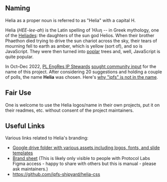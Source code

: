 ## Naming

Helia as a proper noun is referred to as "Helia" with a capital H.

Helia (*HEE-lee-ah*) is the Latin spelling of Ἡλιη -- in Greek mythology, one of the [Heliades](https://www.wikidata.org/wiki/Q12656412): the daughters of the sun god Helios. When their brother Phaethon died trying to drive the sun chariot across the sky, their tears of mourning fell to earth as amber, which is yellow (sort of), and so is JavaScript. They were then turned into [poplar](https://en.wiktionary.org/wiki/poplar) trees and, well, JavaScript is quite popular.

In Oct–Dec 2022, [PL EngRes IP Stewards](https://pl-strflt.notion.site/IP-Stewards-9b65f88602474557b5d6f644194e941f) [sought community input](https://github.com/ipfs/pomegranate/issues/3) for the name of this project. After considering 20 suggestions and holding a couple of polls, the name **Helia** was chosen. Here's [why "ipfs" is not in the name](https://github.com/ipfs/ipfs/issues/470).

## Fair Use

One is welcome to use the Helia logos/name in their own projects, put it on their readmes, etc. without consent of the project maintainers.  

## Useful Links

Various links related to Helia's branding:
* [Google drive folder with various assets including logos, fonts, and slide templates](https://drive.google.com/drive/folders/1VBRtofco3Gw09VlE9pgCwOGFRwLS6er5?usp=sharing)
* [Brand sheet](https://www.figma.com/file/Eap42avMitUmvonmFi994R/Helia-Brand-Sheet?node-id=0%3A1&t=kpZjsp4EV34NFfm7-1) (This is likely only visible to people with Protocol Labs Figma access - happy to share with others but this is manual - please ask maintainers.) 
* https://github.com/ipfs-shipyard/helia-css